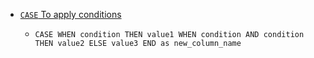 - [`CASE` To apply conditions](https://youtu.be/Hy3qbMAoEJk?si=4kgc-TZmDtgzuJ-J&t=15057)

    - ` CASE WHEN condition THEN value1 WHEN condition AND condition THEN value2 ELSE value3 END as new_column_name `